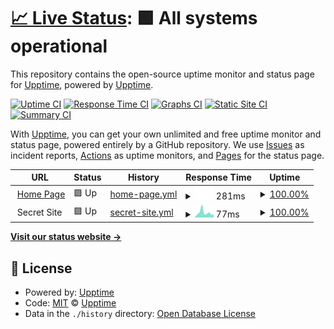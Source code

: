# [📈 Live Status](https://upptime.coworkingcrescer.com.br): <!--live status--> **🟩 All systems operational**

This repository contains the open-source uptime monitor and status page for [Upptime](https://upptime.js.org), powered by [Upptime](https://github.com/upptime/upptime).

[![Uptime CI](https://github.com/koj-co/upptime/workflows/Uptime%20CI/badge.svg)](https://github.com/koj-co/upptime/actions?query=workflow%3A%22Uptime+CI%22)
[![Response Time CI](https://github.com/koj-co/upptime/workflows/Response%20Time%20CI/badge.svg)](https://github.com/koj-co/upptime/actions?query=workflow%3A%22Response+Time+CI%22)
[![Graphs CI](https://github.com/koj-co/upptime/workflows/Graphs%20CI/badge.svg)](https://github.com/koj-co/upptime/actions?query=workflow%3A%22Graphs+CI%22)
[![Static Site CI](https://github.com/koj-co/upptime/workflows/Static%20Site%20CI/badge.svg)](https://github.com/koj-co/upptime/actions?query=workflow%3A%22Static+Site+CI%22)
[![Summary CI](https://github.com/koj-co/upptime/workflows/Summary%20CI/badge.svg)](https://github.com/koj-co/upptime/actions?query=workflow%3A%22Summary+CI%22)

With [Upptime](https://upptime.js.org), you can get your own unlimited and free uptime monitor and status page, powered entirely by a GitHub repository. We use [Issues](https://github.com/upptime/upptime/issues) as incident reports, [Actions](https://github.com/upptime/upptime/actions) as uptime monitors, and [Pages](https://upptime.coworkingcrescer.com.br) for the status page.

<!--start: status pages-->
<!-- This summary is generated by Upptime (https://github.com/upptime/upptime) -->
<!-- Do not edit this manually, your changes will be overwritten -->
<!-- prettier-ignore -->
| URL | Status | History | Response Time | Uptime |
| --- | ------ | ------- | ------------- | ------ |
| <img alt="" src="https://favicons.githubusercontent.com/www.coworkingcrescer.com.br" height="13"> [Home Page](http://www.coworkingcrescer.com.br) | 🟩 Up | [home-page.yml](https://github.com/coworkingcrescer/upptime/commits/HEAD/history/home-page.yml) | <details><summary><img alt="Response time graph" src="./graphs/home-page/response-time-week.png" height="20"> 281ms</summary><br><a href="https://upptime.coworkingcrescer.com.br/history/home-page"><img alt="Response time 301" src="https://img.shields.io/endpoint?url=https%3A%2F%2Fraw.githubusercontent.com%2Fcoworkingcrescer%2Fupptime%2FHEAD%2Fapi%2Fhome-page%2Fresponse-time.json"></a><br><a href="https://upptime.coworkingcrescer.com.br/history/home-page"><img alt="24-hour response time 213" src="https://img.shields.io/endpoint?url=https%3A%2F%2Fraw.githubusercontent.com%2Fcoworkingcrescer%2Fupptime%2FHEAD%2Fapi%2Fhome-page%2Fresponse-time-day.json"></a><br><a href="https://upptime.coworkingcrescer.com.br/history/home-page"><img alt="7-day response time 281" src="https://img.shields.io/endpoint?url=https%3A%2F%2Fraw.githubusercontent.com%2Fcoworkingcrescer%2Fupptime%2FHEAD%2Fapi%2Fhome-page%2Fresponse-time-week.json"></a><br><a href="https://upptime.coworkingcrescer.com.br/history/home-page"><img alt="30-day response time 309" src="https://img.shields.io/endpoint?url=https%3A%2F%2Fraw.githubusercontent.com%2Fcoworkingcrescer%2Fupptime%2FHEAD%2Fapi%2Fhome-page%2Fresponse-time-month.json"></a><br><a href="https://upptime.coworkingcrescer.com.br/history/home-page"><img alt="1-year response time 301" src="https://img.shields.io/endpoint?url=https%3A%2F%2Fraw.githubusercontent.com%2Fcoworkingcrescer%2Fupptime%2FHEAD%2Fapi%2Fhome-page%2Fresponse-time-year.json"></a></details> | <details><summary><a href="https://upptime.coworkingcrescer.com.br/history/home-page">100.00%</a></summary><a href="https://upptime.coworkingcrescer.com.br/history/home-page"><img alt="All-time uptime 100.00%" src="https://img.shields.io/endpoint?url=https%3A%2F%2Fraw.githubusercontent.com%2Fcoworkingcrescer%2Fupptime%2FHEAD%2Fapi%2Fhome-page%2Fuptime.json"></a><br><a href="https://upptime.coworkingcrescer.com.br/history/home-page"><img alt="24-hour uptime 100.00%" src="https://img.shields.io/endpoint?url=https%3A%2F%2Fraw.githubusercontent.com%2Fcoworkingcrescer%2Fupptime%2FHEAD%2Fapi%2Fhome-page%2Fuptime-day.json"></a><br><a href="https://upptime.coworkingcrescer.com.br/history/home-page"><img alt="7-day uptime 100.00%" src="https://img.shields.io/endpoint?url=https%3A%2F%2Fraw.githubusercontent.com%2Fcoworkingcrescer%2Fupptime%2FHEAD%2Fapi%2Fhome-page%2Fuptime-week.json"></a><br><a href="https://upptime.coworkingcrescer.com.br/history/home-page"><img alt="30-day uptime 100.00%" src="https://img.shields.io/endpoint?url=https%3A%2F%2Fraw.githubusercontent.com%2Fcoworkingcrescer%2Fupptime%2FHEAD%2Fapi%2Fhome-page%2Fuptime-month.json"></a><br><a href="https://upptime.coworkingcrescer.com.br/history/home-page"><img alt="1-year uptime 100.00%" src="https://img.shields.io/endpoint?url=https%3A%2F%2Fraw.githubusercontent.com%2Fcoworkingcrescer%2Fupptime%2FHEAD%2Fapi%2Fhome-page%2Fuptime-year.json"></a></details>
| <img alt="" src="https://favicons.githubusercontent.com/null" height="13"> Secret Site | 🟩 Up | [secret-site.yml](https://github.com/coworkingcrescer/upptime/commits/HEAD/history/secret-site.yml) | <details><summary><img alt="Response time graph" src="./graphs/secret-site/response-time-week.png" height="20"> 77ms</summary><br><a href="https://upptime.coworkingcrescer.com.br/history/secret-site"><img alt="Response time 79" src="https://img.shields.io/endpoint?url=https%3A%2F%2Fraw.githubusercontent.com%2Fcoworkingcrescer%2Fupptime%2FHEAD%2Fapi%2Fsecret-site%2Fresponse-time.json"></a><br><a href="https://upptime.coworkingcrescer.com.br/history/secret-site"><img alt="24-hour response time 57" src="https://img.shields.io/endpoint?url=https%3A%2F%2Fraw.githubusercontent.com%2Fcoworkingcrescer%2Fupptime%2FHEAD%2Fapi%2Fsecret-site%2Fresponse-time-day.json"></a><br><a href="https://upptime.coworkingcrescer.com.br/history/secret-site"><img alt="7-day response time 77" src="https://img.shields.io/endpoint?url=https%3A%2F%2Fraw.githubusercontent.com%2Fcoworkingcrescer%2Fupptime%2FHEAD%2Fapi%2Fsecret-site%2Fresponse-time-week.json"></a><br><a href="https://upptime.coworkingcrescer.com.br/history/secret-site"><img alt="30-day response time 81" src="https://img.shields.io/endpoint?url=https%3A%2F%2Fraw.githubusercontent.com%2Fcoworkingcrescer%2Fupptime%2FHEAD%2Fapi%2Fsecret-site%2Fresponse-time-month.json"></a><br><a href="https://upptime.coworkingcrescer.com.br/history/secret-site"><img alt="1-year response time 79" src="https://img.shields.io/endpoint?url=https%3A%2F%2Fraw.githubusercontent.com%2Fcoworkingcrescer%2Fupptime%2FHEAD%2Fapi%2Fsecret-site%2Fresponse-time-year.json"></a></details> | <details><summary><a href="https://upptime.coworkingcrescer.com.br/history/secret-site">100.00%</a></summary><a href="https://upptime.coworkingcrescer.com.br/history/secret-site"><img alt="All-time uptime 100.00%" src="https://img.shields.io/endpoint?url=https%3A%2F%2Fraw.githubusercontent.com%2Fcoworkingcrescer%2Fupptime%2FHEAD%2Fapi%2Fsecret-site%2Fuptime.json"></a><br><a href="https://upptime.coworkingcrescer.com.br/history/secret-site"><img alt="24-hour uptime 100.00%" src="https://img.shields.io/endpoint?url=https%3A%2F%2Fraw.githubusercontent.com%2Fcoworkingcrescer%2Fupptime%2FHEAD%2Fapi%2Fsecret-site%2Fuptime-day.json"></a><br><a href="https://upptime.coworkingcrescer.com.br/history/secret-site"><img alt="7-day uptime 100.00%" src="https://img.shields.io/endpoint?url=https%3A%2F%2Fraw.githubusercontent.com%2Fcoworkingcrescer%2Fupptime%2FHEAD%2Fapi%2Fsecret-site%2Fuptime-week.json"></a><br><a href="https://upptime.coworkingcrescer.com.br/history/secret-site"><img alt="30-day uptime 100.00%" src="https://img.shields.io/endpoint?url=https%3A%2F%2Fraw.githubusercontent.com%2Fcoworkingcrescer%2Fupptime%2FHEAD%2Fapi%2Fsecret-site%2Fuptime-month.json"></a><br><a href="https://upptime.coworkingcrescer.com.br/history/secret-site"><img alt="1-year uptime 100.00%" src="https://img.shields.io/endpoint?url=https%3A%2F%2Fraw.githubusercontent.com%2Fcoworkingcrescer%2Fupptime%2FHEAD%2Fapi%2Fsecret-site%2Fuptime-year.json"></a></details>

<!--end: status pages-->

[**Visit our status website →**](https://upptime.coworkingcrescer.com.br)

## 📄 License

- Powered by: [Upptime](https://github.com/upptime/upptime)
- Code: [MIT](./LICENSE) © [Upptime](https://upptime.js.org)
- Data in the `./history` directory: [Open Database License](https://opendatacommons.org/licenses/odbl/1-0/)
